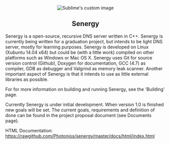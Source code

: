 <p align="center">
  <img src="https://raw2.github.com/Photonios/senergy/master/res/senergy-dns.png" alt="Sublime's custom image"/>
</p>

<p align="center">
  <h2 align="center">Senergy</h2>
</p>


Senergy is a open-source, recursive DNS server written in C++. Senergy is currently being written for a graduation project, but intends to be light DNS server, mostly for learning purposes. Senergy is developed on Linux (Xubuntu 14.04 x64) but could be (with a little work) compiled on other platforms such as Windows or Mac OS X. Senergy uses Git for source version control (Github), Doxygen for documentation, GCC (4.7) as compiler, GDB as debugger and Valgrind as memory leak scanner. Another important aspect of Senergy is that it intends to use as little external libraries as possible.

For for more information on building and running Senergy, see the 'Building' page.

Currently Senergy is under initial development. When version 1.0 is finished new goals will be set. The current goals, requirements and definition of done can be found in the project proposal document (see Documents page).

HTML Documentation:
https://rawgithub.com/Photonios/senergy/master/docs/html/index.html
